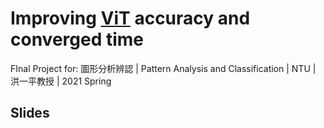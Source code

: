 # Improving [ViT](https://arxiv.org/abs/2010.11929) accuracy and converged time
FInal Project for: 圖形分析辨認 | Pattern Analysis and Classification | NTU | 洪一平教授 | 2021 Spring

## Slides



